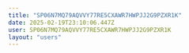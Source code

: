 ```yaml
---
title: "SP06N7MQ79AQVVY77RE5CXAWR7HWPJJ2G9PZXR1K"
date: 2025-02-19T23:10:06.447Z
user: SP06N7MQ79AQVVY77RE5CXAWR7HWPJJ2G9PZXR1K
layout: "users"
---
```

    
